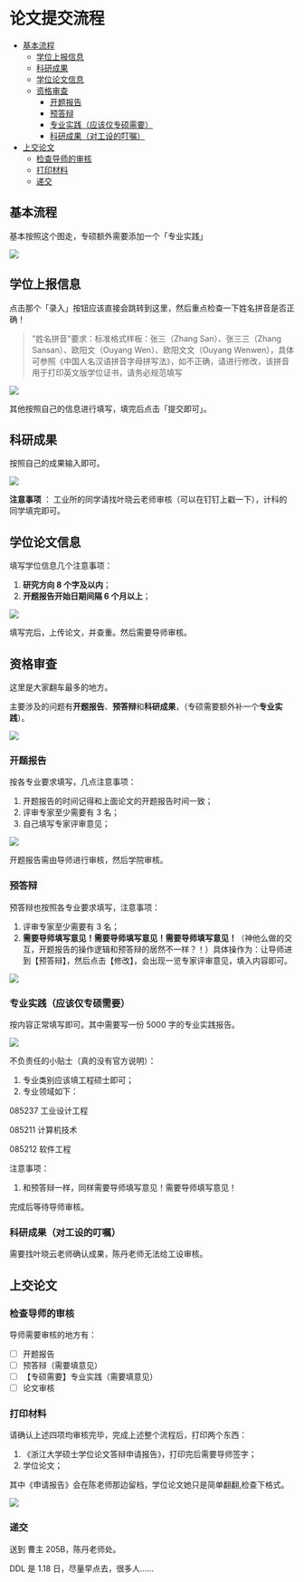 # 论文提交流程

- [基本流程](#\xE5\x9F\xBA\xE6\x9C\xAC\xE6\xB5\x81\xE7\xA8\x8B)
    - [学位上报信息](#\xE5\xAD\xA6\xE4\xBD\x8D\xE4\xB8\x8A\xE6\x8A\xA5\xE4\xBF\xA1\xE6\x81\xAF)
    - [科研成果](#\xE7\xA7\x91\xE7\xA0\x94\xE6\x88\x90\xE6\x9E\x9C)
    - [学位论文信息](#\xE5\xAD\xA6\xE4\xBD\x8D\xE8\xAE\xBA\xE6\x96\x87\xE4\xBF\xA1\xE6\x81\xAF)
    - [资格审查](#\xE8\xB5\x84\xE6\xA0\xBC\xE5\xAE\xA1\xE6\x9F\xA5)
      - [开题报告](#\xE5\xBC\x80\xE9\xA2\x98\xE6\x8A\xA5\xE5\x91\x8A)
      - [预答辩](#\xE9\xA2\x84\xE7\xAD\x94\xE8\xBE\xA9)
      - [专业实践（应该仅专硕需要）](#\xE4\xB8\x93\xE4\xB8\x9A\xE5\xAE\x9E\xE8\xB7\xB5\xE5\xBA\x94\xE8\xAF\xA5\xE4\xBB\x85\xE4\xB8\x93\xE7\xA1\x95\xE9\x9C\x80\xE8\xA6\x81)
      - [科研成果（对工设的叮嘱）](#\xE7\xA7\x91\xE7\xA0\x94\xE6\x88\x90\xE6\x9E\x9C\xE5\xAF\xB9\xE5\xB7\xA5\xE8\xAE\xBE\xE7\x9A\x84\xE5\x8F\xAE\xE5\x98\xB1)
- [上交论文](#\xE4\xB8\x8A\xE4\xBA\xA4\xE8\xAE\xBA\xE6\x96\x87)
  - [检查导师的审核](#\xE6\xA3\x80\xE6\x9F\xA5\xE5\xAF\xBC\xE5\xB8\x88\xE7\x9A\x84\xE5\xAE\xA1\xE6\xA0\xB8)
  - [打印材料](#\xE6\x89\x93\xE5\x8D\xB0\xE6\x9D\x90\xE6\x96\x99)
  - [递交](#\xE9\x80\x92\xE4\xBA\xA4)

## 基本流程

基本按照这个图走，专硕额外需要添加一个「专业实践」

![](https://gw.alipayobjects.com/zos/antfincdn/2h1wrrhjqA/76b08afb-0d8c-40d0-b71f-4f9c4ac0014b.png)

## 学位上报信息

点击那个「录入」按钮应该直接会跳转到这里，然后重点检查一下姓名拼音是否正确！

> "姓名拼音"要求：标准格式样板：张三（Zhang San）、张三三（Zhang Sansan）、欧阳文（Ouyang Wen）、欧阳文文（Ouyang Wenwen），具体可参照《中国人名汉语拼音字母拼写法》，如不正确，请进行修改，该拼音用于打印英文版学位证书，请务必规范填写

![](https://gw.alipayobjects.com/zos/antfincdn/R4ceN8OM1Q/fe49cff5-a399-42fd-810f-eea327ee0902.png)

其他按照自己的信息进行填写，填完后点击「提交即可」。

## 科研成果

按照自己的成果输入即可。

![](https://gw.alipayobjects.com/zos/antfincdn/lxz8DPfOD9/522dc206-4903-42ce-a6b4-d7a2e6d4700a.png)

**注意事项** ： 工业所的同学请找叶晓云老师审核（可以在钉钉上戳一下），计科的同学填完即可。

## 学位论文信息

填写学位信息几个注意事项：

1. **研究方向 8 个字及以内**；
2. **开题报告开始日期间隔 6 个月以上**；

![](https://gw.alipayobjects.com/zos/antfincdn/lEWFij836Z/6199810e-0f26-4096-b6d2-77d95311fb00.png)

填写完后，上传论文，并查重。然后需要导师审核。

## 资格审查

这里是大家翻车最多的地方。

主要涉及的问题有**开题报告**、**预答辩**和**科研成果**，（专硕需要额外补一个**专业实践**）。

![](https://gw.alipayobjects.com/zos/antfincdn/tTvO8j4PIl/551abaea-1ad7-402d-beba-6879dba52ee8.png)

### 开题报告

按各专业要求填写，几点注意事项：

1. 开题报告的时间记得和上面论文的开题报告时间一致；
2. 评审专家至少需要有 3 名；
3. 自己填写专家评审意见；

![](https://gw.alipayobjects.com/zos/antfincdn/8wau3Bjfn7/72588734-5665-4257-bf9a-bedb295aaebf.png)

开题报告需由导师进行审核，然后学院审核。

### 预答辩

预答辩也按照各专业要求填写，注意事项：

1. 评审专家至少需要有 3 名；
2. **需要导师填写意见！需要导师填写意见！需要导师填写意见！**（神他么做的交互，开题报告的操作逻辑和预答辩的居然不一样？！）具体操作为：让导师进到【预答辩】，然后点击【修改】，会出现一览专家评审意见，填入内容即可。

![](https://gw.alipayobjects.com/zos/antfincdn/IC0%26IEyi4F/48cf0b0e-0a7d-4294-b2be-99639ceeac2f.png)

### 专业实践（应该仅专硕需要）

按内容正常填写即可。其中需要写一份 5000 字的专业实践报告。

![](https://gw.alipayobjects.com/zos/antfincdn/2Lnnx7u0Zf/d37bd2d0-cab4-4130-83e5-2253df8b6c94.png)

不负责任的小贴士（真的没有官方说明）：

1. 专业类别应该填工程硕士即可；
2. 专业领域如下：

085237 工业设计工程

085211 计算机技术

085212 软件工程

注意事项：

1. 和预答辩一样，同样需要导师填写意见！需要导师填写意见！

完成后等待导师审核。

### 科研成果（对工设的叮嘱）

需要找叶晓云老师确认成果，陈丹老师无法给工设审核。

## 上交论文

### 检查导师的审核

导师需要审核的地方有：

- [ ] 开题报告
- [ ] 预答辩（需要填意见）
- [ ] 【专硕需要】专业实践（需要填意见）
- [ ] 论文审核

### 打印材料

请确认上述四项均审核完毕，完成上述整个流程后，打印两个东西：

1. 《浙江大学硕士学位论文答辩申请报告》，打印完后需要导师签字；
2. 学位论文；

其中《申请报告》会在陈老师那边留档，学位论文她只是简单翻翻,检查下格式。

![](https://gw.alipayobjects.com/zos/antfincdn/3uRLCoEP9P/bc759ab1-6c88-4f8f-833b-16342a6ca7ce.png)

### 递交

送到 曹主 205B，陈丹老师处。

DDL 是 1.18 日，尽量早点去，很多人……
